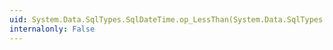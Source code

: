 ```yaml
---
uid: System.Data.SqlTypes.SqlDateTime.op_LessThan(System.Data.SqlTypes.SqlDateTime,System.Data.SqlTypes.SqlDateTime)
internalonly: False
---
```

